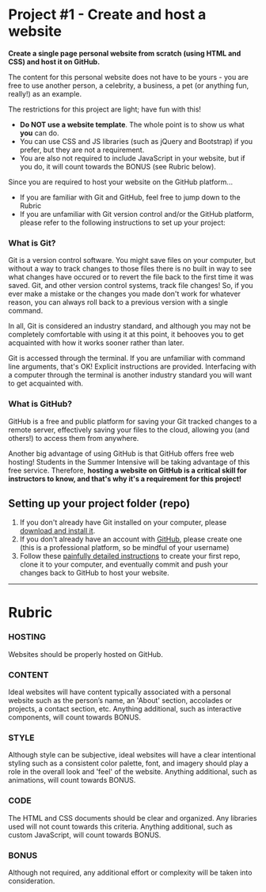 # Project #1 - Create and host a website  
**Create a single page personal website from scratch (using HTML and CSS) and host it on GitHub.**

The content for this personal website does not have to be yours - you are free to use another person, a celebrity, a business, a pet (or anything fun, really!) as an example.

The restrictions for this project are light; have fun with this!
-  **Do NOT use a website template**. The whole point is to show us what __you__ can do.
-  You can use CSS and JS libraries (such as jQuery and Bootstrap) if you prefer, but they are not a requirement.
-  You are also not required to include JavaScript in your website, but if you do, it will count towards the BONUS (see Rubric below).

Since you are required to host your website on the GitHub platform...  
-  If you are familiar with Git and GitHub, feel free to jump down to the Rubric
-  If you are unfamiliar with Git version control and/or the GitHub platform, please refer to the following instructions to set up your project:

### What is Git?
Git is a version control software. You might save files on your computer, but without a way to track changes to those files there is no built in way to see what changes have occured or to revert the file back to the first time it was saved. Git, and other version control systems, track file changes! So, if you ever make a mistake or the changes you made don't work for whatever reason, you can always roll back to a previous version with a single command.

In all, Git is considered an industry standard, and although you may not be completely comfortable with using it at this point, it behooves you to get acquainted with how it works sooner rather than later.

Git is accessed through the terminal. If you are unfamiliar with command line arguments, that's OK! Explicit instructions are provided. Interfacing with a computer through the terminal is another industry standard you will want to get acquainted with.

### What is GitHub?
GitHub is a free and public platform for saving your Git tracked changes to a remote server, effectively saving your files to the cloud, allowing you (and others!) to access them from anywhere.

Another big advantage of using GitHub is that GitHub offers free web hosting! Students in the Summer Intensive will be taking advantage of this free service. Therefore, __hosting a website on GitHub is a critical skill for instructors to know, and that's why it's a requirement for this project!__

## Setting up your project folder (repo)
1. If you don't already have Git installed on your computer, please [download and install it](https://git-scm.com/downloads).
2. If you don't already have an account with [GitHub](https://github.com), please create one (this is a professional platform, so be mindful of your username)
3. Follow these [painfully detailed instructions](https://docs.google.com/presentation/d/1Xl76xBSF6pvhqfRnKehN7oM3zpZ3uneNB3dHxeUGxAA/edit?usp=sharing) to create your first repo, clone it to your computer, and eventually commit and push your changes back to GitHub to host your website.
---
# Rubric
### HOSTING
Websites should be properly hosted on GitHub.
### CONTENT
Ideal websites will have content typically associated with a personal website such as the person’s name, an 'About' section, accolades or projects, a contact section, etc. Anything additional, such as interactive components, will count towards BONUS.
### STYLE
Although style can be subjective, ideal websites will have a clear intentional styling such as a consistent color palette, font, and imagery should play a role in the overall look and 'feel' of the website. Anything additional, such as animations, will count towards BONUS.
### CODE
The HTML and CSS documents should be clear and organized. Any libraries used will not count towards this criteria. Anything additional, such as custom JavaScript, will count towards BONUS.
### BONUS
Although not required, any additional effort or complexity will be taken into consideration.
